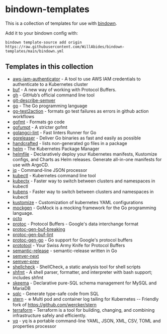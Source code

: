 # bindown-templates

This is a collection of templates for use with [bindown](https://github.com/willabides/bindown).

Add it to your bindown config with:

```
bindown template-source add origin https://raw.githubusercontent.com/WillAbides/bindown-templates/main/bindown.yml
```

## Templates in this collection
<!--- everything between the next line and the "end usage output" comment is generated by script/generate-readme --->
<!--- start usage output --->
- [aws-iam-authenticator](https://github.com/kubernetes-sigs/aws-iam-authenticator) - A tool to use AWS IAM credentials to authenticate to a Kubernetes cluster
- [buf](https://github.com/bufbuild/buf) - A new way of working with Protocol Buffers.
- [gh](https://github.com/cli/cli) - GitHub’s official command line tool
- [git-describe-semver](https://github.com/choffmeister/git-describe-semver)
- [go](https://golang.org/) - The Go programming language
- [go-test2action](https://github.com/willabides/go-test2action) - formats go test failures as errors in github action workflows
- [gofmt](https://golang.org/) - Formats go code
- [gofumpt](https://github.com/mvdan/gofumpt) - A stricter gofmt
- [golangci-lint](https://golangci-lint.run) - Fast linters Runner for Go
- [goreleaser](https://goreleaser.com) - Deliver Go binaries as fast and easily as possible
- [handcrafted](https://github.com/willabides/handcrafted) - lists non-generated go files in a package
- [helm](https://helm.sh/) - The Kubernetes Package Manager
- [helmfile](https://helmfile.readthedocs.io) - Declaratively deploy your Kubernetes manifests, Kustomize configs, and Charts as Helm releases. Generate all-in-one manifests for use with ArgoCD.
- [jq](https://github.com/stedolan/jq) - Command-line JSON processor
- [kubectl](https://kubernetes.io/docs/reference/kubectl/) - Kubernetes command line tool
- [kubectx](https://github.com/ahmetb/kubectx) - Faster way to switch between clusters and namespaces in kubectl
- [kubens](https://github.com/ahmetb/kubectx) - Faster way to switch between clusters and namespaces in kubectl
- [kustomize](https://github.com/kubernetes-sigs/kustomize) - Customization of kubernetes YAML configurations
- [mockgen](https://github.com/golang/mock) - GoMock is a mocking framework for the Go programming language.
- [octo](https://github.com/octo-cli/octo-cli)
- [protoc](https://github.com/protocolbuffers/protobuf) - Protocol Buffers - Google's data interchange format
- [protoc-gen-buf-breaking](https://buf.build/docs/reference/protoc-plugins/#breaking)
- [protoc-gen-buf-lint](https://buf.build/docs/reference/protoc-plugins/#lint)
- [protoc-gen-go](https://github.com/protocolbuffers/protobuf-go) - Go support for Google's protocol buffers
- [prototool](https://github.com/uber/prototool) - Your Swiss Army Knife for Protocol Buffers
- [semantic-release](https://github.com/go-semantic-release/semantic-release) - semantic-release written in Go
- [semver-next](https://github.com/WillAbides/semver-next)
- [semver-prev](https://github.com/willabides/semver-prev)
- [shellcheck](https://www.shellcheck.net) - ShellCheck, a static analysis tool for shell scripts
- [shfmt](https://github.com/mvdan/sh) - A shell parser, formatter, and interpreter with bash support; includes shfmt
- [skeema](https://github.com/skeema/skeema) - Declarative pure-SQL schema management for MySQL and MariaDB
- [sqlc](https://github.com/kyleconroy/sqlc) - Generate type-safe code from SQL
- [stern](https://github.com/stern/stern) - ⎈ Multi pod and container log tailing for Kubernetes -- Friendly fork of https://github.com/wercker/stern
- [terraform](https://www.terraform.io/) - Terraform is a tool for building, changing, and combining infrastructure safely and efficiently.
- [yq](https://github.com/mikefarah/yq) - yq is a portable command-line YAML, JSON, XML, CSV, TOML  and properties processor
<!--- end usage output --->

